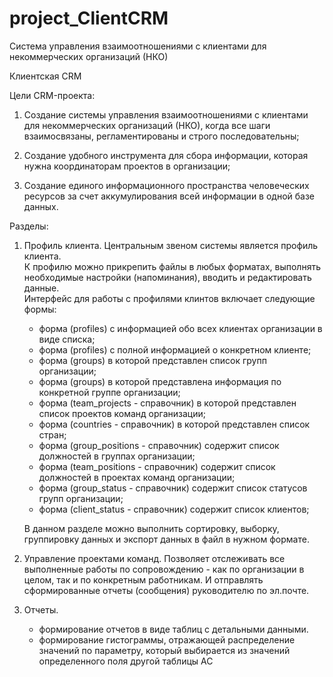 # project_ClientCRM
Система управления взаимоотношениями с клиентами для некоммерческих организаций (НКО)

Клиентская CRM

Цели CRM-проекта:
  1. Создание системы управления взаимоотношениями с клиентами для некоммерческих организаций (НКО), 
     когда все шаги взаимосвязаны, регламентированы и строго последовательны;
     
  2. Создание удобного инструмента для сбора информации, которая нужна координаторам 
     проектов в организации;

  3. Создание единого информационного пространства человеческих ресурсов 
     за счет аккумулирования всей информации в одной базе данных.

Разделы:
  1. Профиль клиента. Центральным звеном системы является профиль клиента.  
     К профилю можно прикрепить файлы в любых форматах, выполнять необходимые настройки (напоминания), вводить и редактировать данные.  
     Интерфейс для работы с профилями клинтов включает следующие формы: 
       - форма (profiles) с информацией обо всех клиентах организации в виде списка;
       - форма (profiles) с полной информацией о конкретном клиенте;   
       - форма (groups) в которой представлен список групп организации;  
       - форма (groups) в которой представлена информация по конкретной группе организации; 
       - форма (team_projects - справочник) в которой представлен список проектов команд организации;
       - форма (countries - справочник) в которой представлен список стран;
       - форма (group_positions - справочник) содержит список должностей в группах организации;
       - форма (team_positions - справочник) содержит список должностей в проектах команд организации;
       - форма (group_status - справочник) содержит список статусов групп организации;
       - форма (client_status - справочник) содержит список клиентов;       
       
     В данном разделе можно выполнить сортировку, выборку, группировку данных и экспорт данных в файл в нужном формате.

  2. Управление проектами команд. Позволяет отслеживать все выполненные работы по сопровождению - как по организации в целом, так и по конкретным работникам.
     И отправлять сформированные отчеты (сообщения) руководителю по эл.почте.
     
  3. Отчеты. 
      - формирование отчетов в виде таблиц с детальными данными.
      - формирование гистограммы, отражающей распределение значений по параметру, который выбирается из значений определенного поля другой таблицы АС
  
  
